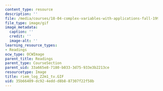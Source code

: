 ```yaml
---
content_type: resource
description: ''
file: /media/courses/18-04-complex-variables-with-applications-fall-1999/35b66409dc924eddd8b887307f22f58b_riem_log_Z2m1_tv.GIF
file_type: image/gif
image_metadata:
  caption: ''
  credit: ''
  image-alt: ''
learning_resource_types:
- Readings
ocw_type: OCWImage
parent_title: Readings
parent_type: CourseSection
parent_uid: 33a665e8-7180-b033-3d75-933e3b2213ce
resourcetype: Image
title: riem_log_Z2m1_tv.GIF
uid: 35b66409-dc92-4edd-d8b8-87307f22f58b
---
```

